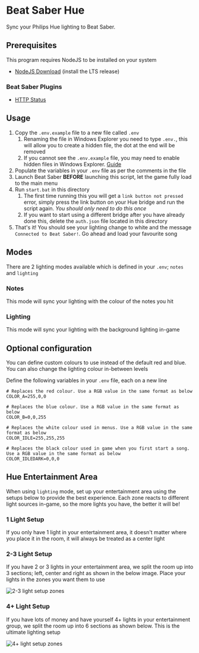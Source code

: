 # Beat Saber Hue

Sync your Philips Hue lighting to Beat Saber.

## Prerequisites

This program requires NodeJS to be installed on your system

- [NodeJS Download](https://nodejs.org/) (install the LTS release)

### Beat Saber Plugins

-  [HTTP Status](https://www.modsaber.org/mod/http-status)


## Usage

1. Copy the `.env.example` file to a new file called `.env`
    1. Renaming the file in Windows Explorer you need to type `.env.`, this will allow you to create a hidden file, the dot at the end will be removed
    2. If you cannot see the `.env.example` file, you may need to enable hidden files in Windows Explorer. [Guide](https://support.microsoft.com/en-gb/help/4028316/windows-view-hidden-files-and-folders-in-windows-10)
2. Populate the variables in your `.env` file as per the comments in the file
3. Launch Beat Saber **BEFORE** launching this script, let the game fully load to the main menu
4. Run `start.bat` in this directory
    1. The first time running this you will get a `link button not pressed` error, simply press the link button on your Hue bridge and run the script again. *You should only need to do this once*
    2. If you want to start using a different bridge after you have already done this, delete the `auth.json` file located in this directory
5. That's it! You should see your lighting change to white and the message `Connected to Beat Saber!`. Go ahead and load your favourite song

## Modes

There are 2 lighting modes available which is defined in your `.env`; `notes` and `lighting`

### Notes

This mode will sync your lighting with the colour of the notes you hit

### Lighting

This mode will sync your lighting with the background lighting in-game

## Optional configuration

You can define custom colours to use instead of the default red and blue. You can also change the lighting colour in-between levels

Define the following variables in your `.env` file, each on a new line

```
# Replaces the red colour. Use a RGB value in the same format as below
COLOR_A=255,0,0

# Replaces the blue colour. Use a RGB value in the same format as below
COLOR_B=0,0,255

# Replaces the white colour used in menus. Use a RGB value in the same format as below
COLOR_IDLE=255,255,255

# Replaces the black colour used in game when you first start a song. Use a RGB value in the same format as below
COLOR_IDLEDARK=0,0,0
```

## Hue Entertainment Area

When using `lighting` mode, set up your entertainment area using the setups below to provide the best experience. Each zone reacts to different light sources in-game, so the more lights you have, the better it will be!

### 1 Light Setup

If you only have 1 light in your entertainment area, it doesn't matter where you place it in the room, it will always be treated as a center light

### 2-3 Light Setup

If you have 2 or 3 lights in your entertainment area, we split the room up into 3 sections; left, center and right as shown in the below image. Place your lights in the zones you want them to use

![2-3 light setup zones](https://raw.githubusercontent.com/Jared0430/beatsaber-hue/master/3-lights.png)

### 4+ Light Setup

If you have lots of money and have yourself 4+ lights in your entertainment group, we split the room up into 6 sections as shown below. This is the ultimate lighting setup

![4+ light setup zones](https://raw.githubusercontent.com/Jared0430/beatsaber-hue/master/more-lights.png)
